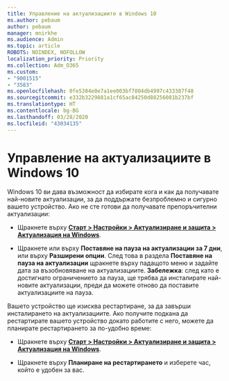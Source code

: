 ```yaml
---
title: Управление на актуализациите в Windows 10
ms.author: pebaum
author: pebaum
manager: mnirkhe
ms.audience: Admin
ms.topic: article
ROBOTS: NOINDEX, NOFOLLOW
localization_priority: Priority
ms.collection: Adm_O365
ms.custom:
- "9001515"
- "3583"
ms.openlocfilehash: 0fe5384e0e7a1ee003bf7804db4997c433387f48
ms.sourcegitcommit: e332b3229881a1cf65ac84250d88256081b237bf
ms.translationtype: HT
ms.contentlocale: bg-BG
ms.lasthandoff: 03/28/2020
ms.locfileid: "43034135"
---
```

# <a name="manage-updates-in-windows-10"></a>Управление на актуализациите в Windows 10

Windows 10 ви дава възможност да избирате кога и как да получавате най-новите актуализации, за да поддържате безпроблемно и сигурно вашето устройство. Ако не сте готови да получавате препоръчителни актуализации:

- Щракнете върху **[Старт > Настройки > Актуализиране и защита > Актуализация на Windows](ms-settings:windowsupdate)**.

- Щракнете или върху **Поставяне на пауза на актуализации за 7 дни**, или върху **Разширени опции**. След това в раздела **Поставяне на пауза на актуализации** щракнете върху падащото меню и задайте дата за възобновяване на актуализациите. **Забележка**: след като е достигнато ограничението за пауза, ще трябва да инсталирате най-новите актуализации, преди да можете отново да поставите актуализациите на пауза.

Вашето устройство ще изисква рестартиране, за да завърши инсталирането на актуализациите. Ако получите подкана да рестартирате вашето устройство докато работите с него, можете да планирате рестартирането за по-удобно време:

- Щракнете върху **[Старт > Настройки > Актуализиране и защита > Актуализация на Windows](ms-settings:windowsupdate)**.

- Щракнете върху **Планиране на рестартирането** и изберете час, който е удобен за вас.
